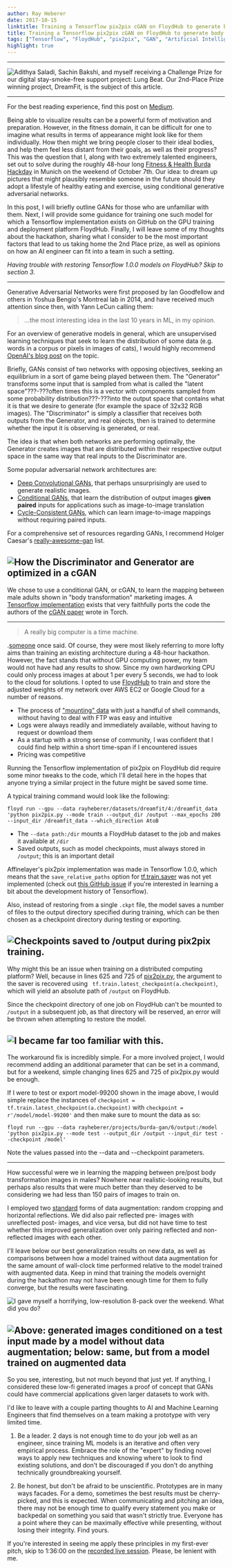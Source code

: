 ```yaml
---
author: Ray Heberer
date: 2017-10-15
linktitle: Training a Tensorflow pix2pix cGAN on FloydHub to generate body transformations
title: Training a Tensorflow pix2pix cGAN on FloydHub to generate body transformations
tags: ["Tensorflow", "FloydHub", "pix2pix", "GAN", "Artificial Intelligence"]
highlight: true
---
```


---

![](https://rayheberer.netlify.com/img/pix2pix/dreamfit.jpeg "Adithya Saladi, Sachin Bakshi, and myself receiving a Challenge Prize for our digital stay-smoke-free support project: Lung Beat. Our 2nd-Place Prize winning project, DreamFit, is the subject of this article.")

---

For the best reading experience, find this post on [Medium](https://medium.com/@rayheberer/training-a-tensorflow-pix2pix-cgan-on-floydhub-to-generate-body-transformations-2e550e287804).

Being able to visualize results can be a powerful form of motivation and preparation. However, in the fitness domain, it can be difficult for one to imagine what results in terms of appearance might look like for them individually. How then might we bring people closer to their ideal bodies, and help them feel less distant from their goals, as well as their progress?
This was the question that I, along with two extremely talented engineers, set out to solve during the roughly 48-hour long [Fitness & Health Burda Hackday](http://burdahackday.de/) in Munich on the weekend of October 7th. Our idea: to dream up pictures that might plausibly resemble someone in the future should they adopt a lifestyle of healthy eating and exercise, using conditional generative adversarial networks.

In this post, I will briefly outline GANs for those who are unfamiliar with them. Next, I will provide some guidance for training one such model for which a Tensorflow implementation exists on GitHub on the GPU training and deployment platform FloydHub. Finally, I will leave some of my thoughts about the hackathon, sharing what I consider to be the most important factors that lead to us taking home the 2nd Place prize, as well as opinions on how an AI engineer can fit into a team in such a setting.

*Having trouble with restoring Tensorflow 1.0.0 models on FloydHub? Skip to section 3.*


---

Generative Adversarial Networks were first proposed by Ian Goodfellow and others in Yoshua Bengio's Montreal lab in 2014, and have received much attention since then, with Yann LeCun calling them:

> ...the most interesting idea in the last 10 years in ML, in my opinion.

For an overview of generative models in general, which are unsupervised learning techniques that seek to learn the distribution of some data (e.g. words in a corpus or pixels in images of cats), I would highly recommend [OpenAI's blog post](https://blog.openai.com/generative-models/) on the topic.

Briefly, GANs consist of two networks with opposing objectives, seeking an equilibrium in a sort of game being played between them. The "Generator" transforms some input that is sampled from what is called the "latent space"???-???often times this is a vector with components sampled from some probability distribution???-???into the output space that contains what it is that we desire to generate (for example the space of 32x32 RGB images). The "Discriminator" is simply a classifier that receives both outputs from the Generator, and real objects, then is trained to determine whether the input it is observing is generated, or real.

The idea is that when both networks are performing optimally, the Generator creates images that are distributed within their respective output space in the same way that real inputs to the Discriminator are.

Some popular adversarial network architectures are:
* [Deep Convolutional GANs](https://github.com/Newmu/dcgan_code), that perhaps unsurprisingly are used to generate realistic images.
* [Conditional GANs](https://phillipi.github.io/pix2pix/), that learn the distribution of output images **given paired** inputs for applications such as image-to-image translation
* [Cycle-Consistent GANs](https://junyanz.github.io/CycleGAN/), which can learn image-to-image mappings without requiring paired inputs.

For a comprehensive set of resources regarding GANs, I recommend Holger Caesar's [really-awesome-gan](https://github.com/nightrome/really-awesome-gan) list.

![](https://rayheberer.netlify.com/img/pix2pix/pix2pix.png "How the Discriminator and Generator are optimized in a cGAN")
---
We chose to use a conditional GAN, or cGAN, to learn the mapping between male adults shown in "body transformation" marketing images. A [Tensorflow implementation](https://github.com/affinelayer/pix2pix-tensorflow) exists that very faithfully ports the code the authors of the [cGAN paper](https://arxiv.org/pdf/1611.07004v1.pdf) wrote in Torch.


---

> A really big computer is a time machine.

.[someone](https://twitter.com/BenedictEvans/status/902281728194076674) once said. Of course, they were most likely referring to more lofty aims than training an existing architecture during a 48-hour hackathon. However, the fact stands that without GPU computing power, my team would not have had any results to show. Since my own hardworking CPU could only process images at about 1 per every 5 seconds, we had to look to the cloud for solutions.
I opted to use [FloydHub](https://www.floydhub.com/) to train and store the adjusted weights of my network over AWS EC2 or Google Cloud for a number of reasons.

* The process of ["mounting" data](https://docs.floydhub.com/guides/data/mounting_data/) with just a handful of shell commands, without having to deal with FTP was easy and intuitive
* Logs were always readily and immediately available, without having to request or download them
* As a startup with a strong sense of community, I was confident that I could find help within a short time-span if I encountered issues
* Pricing was competitive

Running the Tensorflow implementation of pix2pix on FloydHub did require some minor tweaks to the code, which I'll detail here in the hopes that anyone trying a similar project in the future might be saved some time.

A typical training command would look like the following:

```floyd run --gpu --data rayheberer/datasets/dreamfit/4:/dreamfit_data 'python pix2pix.py --mode train --output_dir /output --max_epochs 200 --input_dir /dreamfit_data --which_direction AtoB```

* The `--data path:/dir` mounts a FloydHub dataset to the job and makes it available at `/dir`
* Saved outputs, such as model checkpoints, must always stored in `/output`; this is an important detail

Affinelayer's pix2pix implementation was made in Tensorflow 1.0.0, which means that the `save_relative_paths` option for [tf.train.saver](https://www.tensorflow.org/api_docs/python/tf/train/Saver) was not yet implemented (check out [this GitHub issue](https://github.com/tensorflow/tensorflow/issues/9146) if you're interested in learning a bit about the development history of Tensorflow).

Also, instead of restoring from a single `.ckpt` file, the model saves a number of files to the output directory specified during training, which can be then chosen as a checkpoint directory during testing or exporting.

![](https://rayheberer.netlify.com/img/pix2pix/floydoutput.png "Checkpoints saved to /output during pix2pix training.")
---
Why might this be an issue when training on a distributed computing platform? Well, because in lines 625 and 725 of [pix2pix.py](https://github.com/affinelayer/pix2pix-tensorflow/blob/master/pix2pix.py), the argument to the saver is recovered using ` tf.train.latest_checkpoint(a.checkpoint)`, which will yield an absolute path of `/output` on FloydHub.

Since the checkpoint directory of one job on FloydHub can't be mounted to `/output` in a subsequent job, as that directory will be reserved, an error will be thrown when attempting to restore the model.

![](https://rayheberer.netlify.com/img/pix2pix/pix2pixerror.png "I became far too familiar with this.")
---
The workaround fix is incredibly simple. For a more involved project, I would recommend adding an additional parameter that can be set in a command, but for a weekend, simple changing lines 625 and 725 of pix2pix.py would be enough.

If I were to test or export model-99200 shown in the image above, I would simple replace the instances of `checkpoint = tf.train.latest_checkpoint(a.checkpoint)` with `checkpoint = r'/model/model-99200'` and then make sure to mount the data as so:

```floyd run --gpu --data rayheberer/projects/burda-gan/6/output:/model 'python pix2pix.py --mode test --output_dir /output --input_dir test --checkpoint /model'```

Note the values passed into the --data and --checkpoint parameters.


---

How successful were we in learning the mapping between pre/post body transformation images in males? Nowhere near realistic-looking results, but perhaps also results that were much better than they deserved to be considering we had less than 150 pairs of images to train on.

I employed two [standard](http://cs231n.github.io/convnet-tips/) forms of data augmentation: random cropping and horizontal reflections. We did also pair reflected pre- images with unreflected post- images, and vice versa, but did not have time to test whether this improved generalization over only pairing reflected and non-reflected images with each other.

I'll leave below our best generalization results on new data, as well as comparisons between how a model trained without data augmentation for the same amount of wall-clock time performed relative to the model trained with augmented data. Keep in mind that training the models overnight during the hackathon may not have been enough time for them to fully converge, but the results were fascinating.

![](https://rayheberer.netlify.com/img/pix2pix/beforeafter.png "I gave myself a horrifying, low-resolution 8-pack over the weekend. What did you do?")

![](https://rayheberer.netlify.com/img/pix2pix/2gans.png "Above: generated images conditioned on a test input made by a model without data augmentation; below: same, but from a model trained on augmented data")
---
So you see, interesting, but not much beyond that just yet. If anything, I considered these low-fi generated images a proof of concept that GANs could have commercial applications given larger datasets to work with.

I'd like to leave with a couple parting thoughts to AI and Machine Learning Engineers that find themselves on a team making a prototype with very limited time.

1. Be a leader. 2 days is not enough time to do your job well as an engineer, since training ML models is an iterative and often very empirical process. Embrace the role of the "expert" by finding novel ways to apply new techniques and knowing where to look to find existing solutions, and don't be discouraged if you don't do anything technically groundbreaking yourself.

2. Be honest, but don't be afraid to be unscientific. Prototypes are in many ways facades. For a demo, sometimes the best results must be cherry-picked, and this is expected. When communicating and pitching an idea, there may not be enough time to qualify every statement you make or backpedal on something you said that wasn't strictly true. Everyone has a point where they can be maximally effective while presenting, without losing their integrity. Find yours.

If you're interested in seeing me apply these principles in my first-ever pitch, skip to 1:36:00 on the [recorded live session](https://www.facebook.com/burdabootcamp/videos/1949527058599222/?hc_ref=ARTazM7D4AaJ7lQEIi2dMVTHn1jg0FRAolmEoczpGyLlRzCwp0eZvIYAuNvTwLouKl4&pnref=story). Please, be lenient with me.